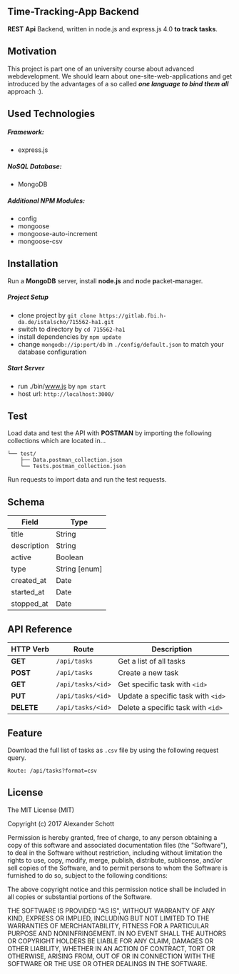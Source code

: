 ## Time-Tracking-App Backend
**REST** **Api** Backend, written in node.js and express.js 4.0 **to track tasks**.

## Motivation
This project is part one of an university course about advanced webdevelopment. 
We should learn about one-site-web-applications and get introduced by the advantages of
a so called _**one language to bind them all**_ approach :).

## Used Technologies
##### Framework:
- express.js  

##### NoSQL Database:
- MongoDB

##### Additional NPM Modules:
- config
- mongoose  
- mongoose-auto-increment  
- mongoose-csv

## Installation
Run a **MongoDB** server, install **node.js** and **n**ode **p**acket-**m**anager.
##### Project Setup
- clone project by `git clone https://gitlab.fbi.h-da.de/istalscho/715562-ha1.git`
- switch to directory by `cd 715562-ha1`
- install dependencies by `npm update`
- change `mongodb://ip:port/db` in `./config/default.json` to match your database configuration

##### Start Server
- run ./bin/www.js by `npm start`
- host url: `http://localhost:3000/`

## Test
Load data and test the API with **POSTMAN** by importing the following collections which are located in...
```
└── test/
    ├── Data.postman_collection.json
    └── Tests.postman_collection.json
```
Run requests to import data and run the test requests.
## Schema
Field | Type
----- | ----
title | String
description | String
active | Boolean
type | String [enum]
created_at | Date
started_at | Date
stopped_at | Date

## API Reference
HTTP Verb | Route | Description
----- | ------------ | -----------
**GET** | `/api/tasks` | Get a list of all tasks
**POST** | `/api/tasks` | Create a new task
**GET** | `/api/tasks/<id>` | Get specific task with `<id>`
**PUT** | `/api/tasks/<id>` | Update a specific task with `<id>`
**DELETE** | `/api/tasks/<id>` | Delete a specific task with `<id>`
## Feature
Download the full list of tasks as `.csv` file by using the following request query.
```
Route: /api/tasks?format=csv
```
## License
The MIT License (MIT)

Copyright (c) 2017 Alexander Schott

Permission is hereby granted, free of charge, to any person obtaining a copy
of this software and associated documentation files (the "Software"), to deal
in the Software without restriction, including without limitation the rights
to use, copy, modify, merge, publish, distribute, sublicense, and/or sell
copies of the Software, and to permit persons to whom the Software is
furnished to do so, subject to the following conditions:

The above copyright notice and this permission notice shall be included in
all copies or substantial portions of the Software.

THE SOFTWARE IS PROVIDED "AS IS", WITHOUT WARRANTY OF ANY KIND, EXPRESS OR
IMPLIED, INCLUDING BUT NOT LIMITED TO THE WARRANTIES OF MERCHANTABILITY,
FITNESS FOR A PARTICULAR PURPOSE AND NONINFRINGEMENT. IN NO EVENT SHALL THE
AUTHORS OR COPYRIGHT HOLDERS BE LIABLE FOR ANY CLAIM, DAMAGES OR OTHER
LIABILITY, WHETHER IN AN ACTION OF CONTRACT, TORT OR OTHERWISE, ARISING FROM,
OUT OF OR IN CONNECTION WITH THE SOFTWARE OR THE USE OR OTHER DEALINGS IN
THE SOFTWARE.
